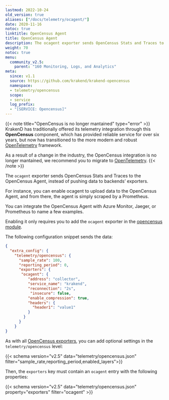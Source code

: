 ```yaml
---
lastmod: 2022-10-24
old_version: true
aliases: ["/docs/telemetry/ocagent/"]
date: 2020-11-16
notoc: true
linktitle: OpenCensus Agent
title: OpenCensus Agent
description: The ocagent exporter sends OpenCensus Stats and Traces to the OpenCensus Agent, instead of pushing data to backends’ exporters
weight: 70
notoc: true
menu:
  community_v2.5:
    parent: "160 Monitoring, Logs, and Analytics"
meta:
  since: v1.1
  source: https://github.com/krakend/krakend-opencensus
  namespace:
  - telemetry/opencensus
  scope:
  - service
  log_prefix:
  - "[SERVICE: Opencensus]"
---
```

{{< note title="OpenCensus is no longer mantained" type="error" >}}
KrakenD has traditionally offered its telemetry integration through this **OpenCensus** component, which has provided reliable service for over six years, but  now has transitioned to the more modern and robust [OpenTelemetry](/docs/telemetry/opentelemetry/) framework.

As a result of a change in the industry, the OpenCensus integration is no longer mantained, we recommend you to migrate to [OpenTelemetry](/docs/telemetry/opentelemetry/).
{{< /note >}}

The `ocagent` exporter sends OpenCensus Stats and Traces to the OpenCensus Agent, instead of pushing data to backends’ exporters.

For instance, you can enable ocagent to upload data to the OpenCensus Agent, and from there, the agent is simply scraped by a Prometheus.

You can integrate the OpenCensus Agent with Azure Monitor, Jaeger, or Prometheus to name a few examples.

Enabling it only requires you to add the `ocagent` exporter in the [opencensus module](/docs/v2.5/telemetry/opencensus/).

The following configuration snippet sends the data:

```json
{
  "extra_config": {
    "telemetry/opencensus": {
      "sample_rate": 100,
      "reporting_period": 0,
      "exporters": {
       "ocagent": {
          "address": "collector",
          "service_name": "krakend",
          "reconnection": "2s",
           "insecure": false,
          "enable_compression": true,
          "headers": {
            "header1": "value1"
          }
        }
      }
    }
}
```


As with all [OpenCensus exporters](/docs/v2.5/telemetry/opencensus/), you can add optional settings in the `telemetry/opencensus` level:

{{< schema version="v2.5" data="telemetry/opencensus.json" filter="sample_rate,reporting_period,enabled_layers">}}

Then, the `exporters` key must contain an `ocagent` entry with the following properties:

{{< schema version="v2.5" data="telemetry/opencensus.json" property="exporters" filter="ocagent" >}}

